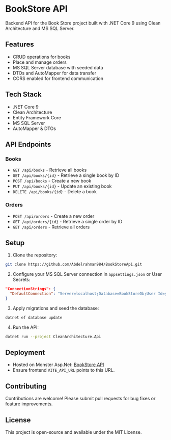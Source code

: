 # BookStore API

Backend API for the Book Store project built with .NET Core 9 using Clean Architecture and MS SQL Server.

## Features

* CRUD operations for books
* Place and manage orders
* MS SQL Server database with seeded data
* DTOs and AutoMapper for data transfer
* CORS enabled for frontend communication

## Tech Stack

* .NET Core 9
* Clean Architecture
* Entity Framework Core
* MS SQL Server
* AutoMapper & DTOs

## API Endpoints

### Books

* `GET /api/books` - Retrieve all books
* `GET /api/books/{id}` - Retrieve a single book by ID
* `POST /api/books` - Create a new book
* `PUT /api/books/{id}` - Update an existing book
* `DELETE /api/books/{id}` - Delete a book

### Orders

* `POST /api/orders` - Create a new order
* `GET /api/orders/{id}` - Retrieve a single order by ID
* `GET /api/orders` - Retrieve all orders

## Setup

1. Clone the repository:

```bash
git clone https://github.com/Abdelrahman984/BookStoreApi.git
```

2. Configure your MS SQL Server connection in `appsettings.json` or User Secrets:

```json
"ConnectionStrings": {
  "DefaultConnection": "Server=localhost;Database=BookStoreDb;User Id=your_username;Password=your_password;TrustServerCertificate=True"
}
```

3. Apply migrations and seed the database:

```bash
dotnet ef database update
```

4. Run the API:

```bash
dotnet run --project CleanArchitecture.Api
```

## Deployment

* Hosted on Monster Asp.Net: [BookStore API](https://bookrstoreapi.runasp.net)
* Ensure frontend `VITE_API_URL` points to this URL.

## Contributing

Contributions are welcome! Please submit pull requests for bug fixes or feature improvements.

## License

This project is open-source and available under the MIT License.
